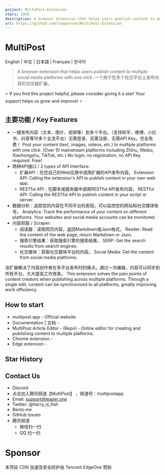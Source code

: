 ```yaml
---
project: MultiPost-Extension
stars: 1945
description: A browser extension that helps users publish content to multiple social media platforms with one click.
url: https://github.com/leaperone/MultiPost-Extension
---
```


MultiPost
=========

English | 中文 | 日本語 | Français | 한국어

> A browser extension that helps users publish content to multiple social media platforms with one click. 一个用于在多个社交平台上发布内容的浏览器扩展。

⭐ If you find this project helpful, please consider giving it a star! Your support helps us grow and improve! ⭐

主要功能 / Key Features
-------------------

-   一键发布内容（文本、图片、视频等）到多个平台。（支持知乎、微博、小红书、抖音等10多个主流平台）无需登录、无需注册、无需API Key。完全免费！ Post your content (text, images, videos, etc.) to multiple platforms with one click. (Over 10 mainstream platforms including Zhihu, Weibo, Xiaohongshu, TikTok, etc.) No login, no registration, no API Key required. Free!
-   两种API接口 / 2 types of API Interface:
    -   扩展API：在您自己的Web应用中调用扩展的API发布内容。 Extension API: Calling the extension's API to publish content in your own web app.
    -   RESTful API：在脚本或服务器中调用RESTful API发布内容。 RESTful API: Calling the RESTful API to publish content in your script or server.
-   数据分析：追踪您的内容在不同平台的表现。可以监控您的网站和社交媒体账号。 Analytics: Track the performance of your content on different platforms. Your websites and social media accounts can be monitored.
-   内容抓取 / Scraper:
    -   阅读器：读取网页内容，返回Markdown或Json格式。 Reader: Read the content of the web page, return Markdown or Json.
    -   搜索引擎结果：获取搜索引擎的搜索结果。 SERP: Get the search results from search engines.
    -   社交媒体：获取社交媒体平台的内容。 Social Media: Get the content from social media platforms.

该扩展解决了内容创作者在多平台发布时的痛点。通过一次编辑，内容可以同步到所有平台，大大提高工作效率。 This extension solves the pain points of content creators when publishing across multiple platforms. Through a single edit, content can be synchronized to all platforms, greatly improving work efficiency.

How to start
------------

-   multipost.app - Official website
-   Documentation | 文档 -
-   MultiPost Article Editor - (Repo) - Online editor for creating and publishing content to multiple platforms.
-   Chrome extension -
-   Edge extension -

Star History
------------

Contact Us
----------

-   Discord
-   点击加入腾讯频道【MultiPost】 ，频道号：multipostapp
-   Email: support@leaper.one
-   Twitter: @harry\_is\_fish
-   Bento.me
-   GitHub Issues
-   腾讯频道
    -   微信扫一扫
    -   QQ 扫一扫

Sponsor
=======

本项目 CDN 加速及安全防护由 Tencent EdgeOne 赞助
